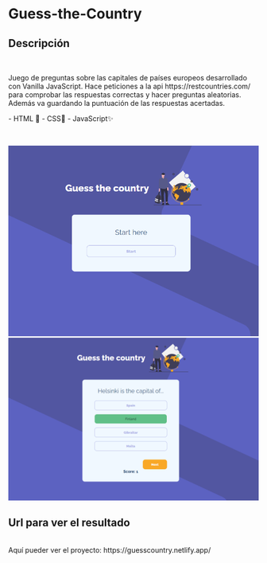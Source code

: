 # Guess-the-Country

## Descripción 
<br/>
<p> Juego de preguntas sobre las capitales de países europeos desarrollado con Vanilla JavaScript. Hace peticiones a la api https://restcountries.com/ para comprobar las respuestas correctas y hacer preguntas aleatorias. Además va guardando la puntuación de las respuestas acertadas.</p>
<p>
- HTML 📄
- CSS🎨
- JavaScript✨
</p>
<br/>
<p align="center">
<img src="./assets/view.PNG"  />
<img  src="./assets/view2.PNG"   />
</p>


## Url para ver el resultado
<br/>
Aquí pueder ver el proyecto: https://guesscountry.netlify.app/

